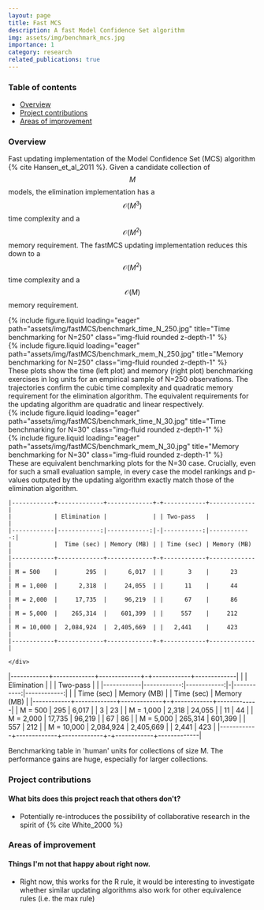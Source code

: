 ```yaml
---
layout: page
title: Fast MCS
description: A fast Model Confidence Set algorithm
img: assets/img/benchmark_mcs.jpg
importance: 1
category: research
related_publications: true
---
```


### Table of contents
- [Overview](#overview)
- [Project contributions](#project-contributions)
- [Areas of improvement](#areas-of-improvement)

### Overview

Fast updating implementation of the Model Confidence Set (MCS) algorithm {% cite Hansen_et_al_2011 %}. Given a candidate collection of $$M$$ models, the elimination implementation has a $$\mathcal{O}(M^3)$$ time complexity and a $$\mathcal{O}(M^2)$$ memory requirement. The fastMCS updating implementation reduces this down to  a $$\mathcal{O}(M^2)$$ time complexity and a $$\mathcal{O}(M)$$ memory requirement.

<div class="row">
    <div class="col-sm mt-3 mt-md-0">
        {% include figure.liquid loading="eager" path="assets/img/fastMCS/benchmark_time_N_250.jpg" title="Time benchmarking for N=250" class="img-fluid rounded z-depth-1" %}
    </div>
    <div class="col-sm mt-3 mt-md-0">
        {% include figure.liquid loading="eager" path="assets/img/fastMCS/benchmark_mem_N_250.jpg" title="Memory benchmarking for N=250" class="img-fluid rounded z-depth-1" %}
    </div>
</div>
<div class="caption">
    These plots show the time (left plot) and memory (right plot) benchmarking exercises in log units for an empirical sample of N=250 observations. The trajectories confirm the cubic time complexity and quadratic memory requirement for the elimination algorithm. The equivalent requirements for the updating algorithm are quadratic and linear respectively.
</div>

<div class="row">
    <div class="col-sm mt-3 mt-md-0">
        {% include figure.liquid loading="eager" path="assets/img/fastMCS/benchmark_time_N_30.jpg" title="Time benchmarking for N=30" class="img-fluid rounded z-depth-1" %}
    </div>
    <div class="col-sm mt-3 mt-md-0">
        {% include figure.liquid loading="eager" path="assets/img/fastMCS/benchmark_mem_N_30.jpg" title="Memory benchmarking for N=30" class="img-fluid rounded z-depth-1" %}
    </div>
</div>
<div class="caption">
    These are equivalent benchmarking plots for the N=30 case. Crucially, even for such a small evaluation sample, in every case the model rankings and p-values outputed by the updating algorithm exactly match those of the elimination algorithm.
</div>

<div class="row">
    <div class="col-sm mt-3 mt-md-0", markdown="block">

    |------------+-------------+-------------+-+------------+-------------|
    |            | Elimination |             | | Two-pass   |             |
    |------------|------------:|------------:|-|-----------:|------------:|
    |            |  Time (sec) | Memory (MB) | | Time (sec) | Memory (MB) |
    |------------+-------------+-------------+-+------------+-------------|
    | M = 500    |        295  |      6,017  | |       3    |      23     |
    | M = 1,000  |      2,318  |     24,055  | |      11    |      44     |
    | M = 2,000  |     17,735  |     96,219  | |      67    |      86     |
    | M = 5,000  |    265,314  |    601,399  | |     557    |     212     |
    | M = 10,000 |  2,084,924  |  2,405,669  | |   2,441    |     423     |
    |------------+-------------+-------------+-+------------+-------------|

    </div>
</div>

|------------+-------------+-------------+-+------------+-------------|
|            | Elimination |             | | Two-pass   |             |
|------------|------------:|------------:|-|-----------:|------------:|
|            |  Time (sec) | Memory (MB) | | Time (sec) | Memory (MB) |
|------------+-------------+-------------+-+------------+-------------|
| M = 500    |        295  |      6,017  | |       3    |      23     |
| M = 1,000  |      2,318  |     24,055  | |      11    |      44     |
| M = 2,000  |     17,735  |     96,219  | |      67    |      86     |
| M = 5,000  |    265,314  |    601,399  | |     557    |     212     |
| M = 10,000 |  2,084,924  |  2,405,669  | |   2,441    |     423     |
|------------+-------------+-------------+-+------------+-------------|

<div class="caption">
    Benchmarking table in 'human' units for collections of size M. The performance gains are huge, especially for larger collections.
</div>




### Project contributions
#### What bits does this project reach that others don't?

- Potentially re-introduces the possibility of collaborative research in the spirit of {% cite White_2000 %}


### Areas of improvement
#### Things I'm not that happy about right now.

- Right now, this works for the R rule, it would be interesting to investigate whether similar updating algorithms also work for other equivalence rules (i.e. the max rule)
